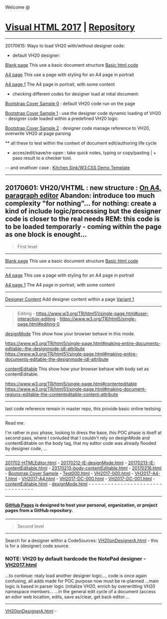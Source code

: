 Welcome @
# [Visual HTML 2017](https://visual-html.github.io/V-HTML/) | [Repository](https://github.com/Visual-HTML/V-HTML)
-----------------------------------------------------------------------------------
20170615: Ways to load VH20 with/without designer code:

- default VH20 designer: 

[Blank page](VH2017.html)
             This use a basic document structure
             [Basic html code](VH2017-000.html)
             
[A4 page](VH2017-A4.html)
             This use a page with styling for an A4 page in portrait
             
[A4 page 1](VH2017-A4-1.html)
             The A4 page in portrait, with some content
             
             
- checking different codes for designer load at intial document:

 [Bootstrap Cover Sample 0](Bootstrap000.html) : default VH20 code run on the page
 
 [Bootstrap Cover Sample 1](Bootstrap001html) : use the designer code dynamic loading of VH20 - designer code loaded within a predefined VH20 logic
 
 [Bootstrap Cover Sample 2](Bootstrap002.html) : designer code manage reference to VH20, overwrite VH20 at page parsing

** all these to test within the context of document edit/authoring life cycle

* acces/edit/save/re-open : take quick notes, typing or copy/pasting | + pass result to a checker tool.

-- and onathoer case :  [Kitchen Sink/W3.CSS Demo Template](20170611/KSW3CSSDT.html)

-----------------------------------------------------------------------------------
20170601: VH20/VHTML : new structure : [On A4, paragraph editor](A4-VHTML1.html)
Abandon: introduce too much complexity "for nothing"...
for nothing: create a kind of include logic/processing but the designer code is closer to the real needs
REM: this code is to be loaded temporarly - coming within the page as one block is enought...
-----------------------------------------------

 > First level

-----------------------------------------------

[Blank page](VH2017.html)
             This use a basic document structure
             [Basic html code](VH2017-000.html)
             
-----------------------------------------------

[A4 page](VH2017-A4.html)
             This use a page with styling for an A4 page in portrait
             
[A4 page 1](VH2017-A4-1.html)
             The A4 page in portrait, with some content

-----------------------------------------------

[Designer Content](VH2017-DC-000.html)
             Add designer content within a page
             [Variant 1](VH2017-DC-001.html)

-----------------------------------------------

> Editing - https://www.w3.org/TR/html51/single-page.html#user-interaction-editing - https://www.w3.org/TR/html5/single-page.html#editing-0
 
 
[designMode](designMode.html)
             This show how your browser behave in this mode.
             
   https://www.w3.org/TR/html5/single-page.html#making-entire-documents-editable:-the-designmode-idl-attribute
   https://www.w3.org/TR/html51/single-page.html#making-entire-documents-editable-the-designmode-idl-attribute


[contentEditable](contentEditable.html)
             This show how your browser behave with body set as contentEditable.
             
   https://www.w3.org/TR/html5/single-page.html#contenteditable
   https://www.w3.org/TR/html51/single-page.html#making-document-regions-editable-the-contenteditable-content-attribute

-----------------------------------------------

last code reference remain in master repo, this provide basic online testsing

-----------------------------------------------
Read me:

I'm rather in poc phase, looking to dress the base, this POC phase is itself at second pass, where I conluded that I couldn't rely on designMode and contentEditable on the body tag, that my editor code was already flooded by designer code, ...

-----------------------------------------------

[201702-HTMLEditor.html](201702-HTMLEditor.html) - [20170212-IE-designMode.html](20170212-IE-designMode.html) - [20170213-IE-contentEditable.html](20170213-IE-contentEditable.html) - [20170213-body-contentEditable.html](20170213-body-contentEditable.html) - [20170216.html](20170216.html) - [Bootstrap Cover Sample](Bootstrap000.html) - [Test000.html](Test000.html) - [VH2017-000.html](VH2017-000.html) - [VH2017-A4-1.html](VH2017-A4-1.html) - [VH2017-A4.html](VH2017-A4.html) - [VH2017-DC-000.html](VH2017-DC-000.html) - [VH2017-DC-001.html](VH2017-DC-001.html) - [contentEditable.html](contentEditable.html) - [designMode.html](designMode.html) - []() - []() - []() - []() - []() - []() - []() - []() - []() - []() - []() - []() - []() - []() - []() - []() - []() - []() - []() - []() - []() - []() - []() - []() - []() - []() - []() - []() - []() - []() - []() - []() 

-----------------------------------------------

#### [GitHub Pages](https://pages.github.com/) is designed to host your personal, organization, or project pages from a GitHub repository.

-----------------------------------------------

 > Second level

-----------------------------------------------
Search for a designer within a CodeSources: 
[VH20onDesignerA.html](VH20onDesignerA.html) - this is for a (designer) code source.

### NOTE: VH20 by default hardcode the NotePad designer - [VH2017.html](VH2017.html)

...to continue: realy load another designer logic..., code is once again confusing, all adds made for POC purpose now must be re-planned
...main logic is based in parser logic (initalize VH20, enrich by overwritting VH20 namespace members...
...in the general edit cycle of a document (access an edior web location, edits, save as/clear, get back editor....


-----------------------------------------------
[VH20onDesignerA.html](VH20onDesignerA.html) -
